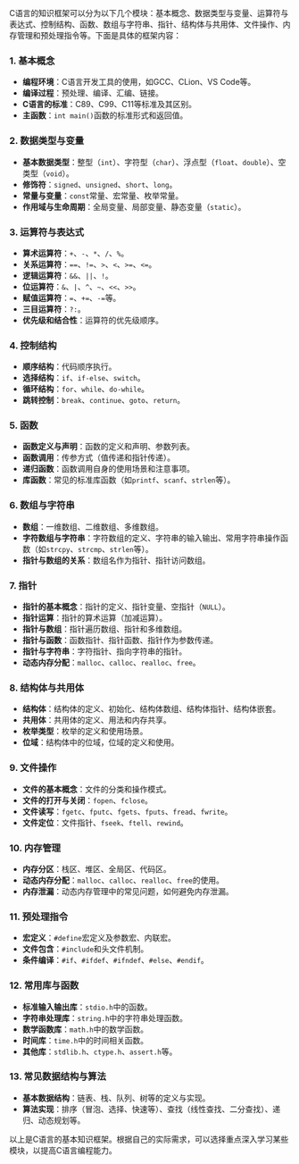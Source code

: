 C语言的知识框架可以分为以下几个模块：基本概念、数据类型与变量、运算符与表达式、控制结构、函数、数组与字符串、指针、结构体与共用体、文件操作、内存管理和预处理指令等。下面是具体的框架内容：

### 1. 基本概念
   - **编程环境**：C语言开发工具的使用，如GCC、CLion、VS Code等。
   - **编译过程**：预处理、编译、汇编、链接。
   - **C语言的标准**：C89、C99、C11等标准及其区别。
   - **主函数**：`int main()`函数的标准形式和返回值。

### 2. 数据类型与变量
   - **基本数据类型**：整型（`int`）、字符型（`char`）、浮点型（`float`、`double`）、空类型（`void`）。
   - **修饰符**：`signed`、`unsigned`、`short`、`long`。
   - **常量与变量**：`const`常量、宏常量、枚举常量。
   - **作用域与生命周期**：全局变量、局部变量、静态变量（`static`）。

### 3. 运算符与表达式
   - **算术运算符**：`+`、`-`、`*`、`/`、`%`。
   - **关系运算符**：`==`、`!=`、`>`、`<`、`>=`、`<=`。
   - **逻辑运算符**：`&&`、`||`、`!`。
   - **位运算符**：`&`、`|`、`^`、`~`、`<<`、`>>`。
   - **赋值运算符**：`=`、`+=`、`-=`等。
   - **三目运算符**：`?:`。
   - **优先级和结合性**：运算符的优先级顺序。

### 4. 控制结构
   - **顺序结构**：代码顺序执行。
   - **选择结构**：`if`、`if-else`、`switch`。
   - **循环结构**：`for`、`while`、`do-while`。
   - **跳转控制**：`break`、`continue`、`goto`、`return`。

### 5. 函数
   - **函数定义与声明**：函数的定义和声明、参数列表。
   - **函数调用**：传参方式（值传递和指针传递）。
   - **递归函数**：函数调用自身的使用场景和注意事项。
   - **库函数**：常见的标准库函数（如`printf`、`scanf`、`strlen`等）。

### 6. 数组与字符串
   - **数组**：一维数组、二维数组、多维数组。
   - **字符数组与字符串**：字符数组的定义、字符串的输入输出、常用字符串操作函数（如`strcpy`、`strcmp`、`strlen`等）。
   - **指针与数组的关系**：数组名作为指针、指针访问数组。

### 7. 指针
   - **指针的基本概念**：指针的定义、指针变量、空指针（`NULL`）。
   - **指针运算**：指针的算术运算（加减运算）。
   - **指针与数组**：指针遍历数组、指针和多维数组。
   - **指针与函数**：函数指针、指针函数、指针作为参数传递。
   - **指针与字符串**：字符指针、指向字符串的指针。
   - **动态内存分配**：`malloc`、`calloc`、`realloc`、`free`。

### 8. 结构体与共用体
   - **结构体**：结构体的定义、初始化、结构体数组、结构体指针、结构体嵌套。
   - **共用体**：共用体的定义、用法和内存共享。
   - **枚举类型**：枚举的定义和使用场景。
   - **位域**：结构体中的位域，位域的定义和使用。

### 9. 文件操作
   - **文件的基本概念**：文件的分类和操作模式。
   - **文件的打开与关闭**：`fopen`、`fclose`。
   - **文件读写**：`fgetc`、`fputc`、`fgets`、`fputs`、`fread`、`fwrite`。
   - **文件定位**：文件指针、`fseek`、`ftell`、`rewind`。

### 10. 内存管理
   - **内存分区**：栈区、堆区、全局区、代码区。
   - **动态内存分配**：`malloc`、`calloc`、`realloc`、`free`的使用。
   - **内存泄漏**：动态内存管理中的常见问题，如何避免内存泄漏。

### 11. 预处理指令
   - **宏定义**：`#define`宏定义及参数宏、内联宏。
   - **文件包含**：`#include`和头文件机制。
   - **条件编译**：`#if`、`#ifdef`、`#ifndef`、`#else`、`#endif`。

### 12. 常用库与函数
   - **标准输入输出库**：`stdio.h`中的函数。
   - **字符串处理库**：`string.h`中的字符串处理函数。
   - **数学函数库**：`math.h`中的数学函数。
   - **时间库**：`time.h`中的时间相关函数。
   - **其他库**：`stdlib.h`、`ctype.h`、`assert.h`等。

### 13. 常见数据结构与算法
   - **基本数据结构**：链表、栈、队列、树等的定义与实现。
   - **算法实现**：排序（冒泡、选择、快速等）、查找（线性查找、二分查找）、递归、动态规划等。

以上是C语言的基本知识框架。根据自己的实际需求，可以选择重点深入学习某些模块，以提高C语言编程能力。